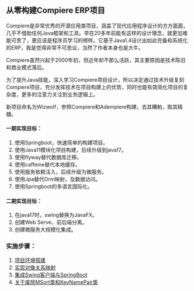 ## 从零构建Compiere ERP项目

Compiere是非常优秀的开源应用类项目，涵盖了现代应用程序设计的方方面面，几乎不借助任何Java框架和工具。早在20多年前能有这样的设计理念，就更加难能可贵了，更应该是程序员学习的榜样。它基于Java1.4设计出如此完备和系统化的ERP，我是觉得非常不可思议，当然了作者本身也是大牛。

Compiere虽然兴起于2000年初，但近年却不那么活跃，其主要原因是技术陈旧和商业模式落后。

为了提升Java技能，深入学习Compiere项目设计，所以决定通过技术升级复刻Compiere项目，充分发挥技术在项目构建上的优势，同时也能有效简化项目的复杂度，更多的注意力关注到业务逻辑上。

新项目命名为Wizwolf，参照Compiere和Adempiere构建，去其糟粕，取其精髓。

#### 一期实现目标：
1. 使用Springboot，快速简单的构建项目。
2. 使用Java11模块化项目构建，后续升级到java17。
3. 使用flyway替代数据库迁移。
4. 使用caffeine替代本地缓存。
5. 使用服务依赖注入，后续升级为微服务。
6. 使用Jpa替代Orm映射，及数据访问。
7. 使用Springboot的多语言国际化。

#### 二期实现目标：
1. 在java17时，swing替换为JavaFX。
2. 创建Web Serve，前后端分离。
3. 创建微服务大规模化集成。

### 实施步骤：
1. [项目环境搭建](doc/readme01.md)
2. [实现对像关系映射](doc/readme02.md)
3. [集成Swing客户端与SpringBoot](doc/readme03.md)
4. [关于废除MSort类和KeyNamePair类](doc/readme04.md)